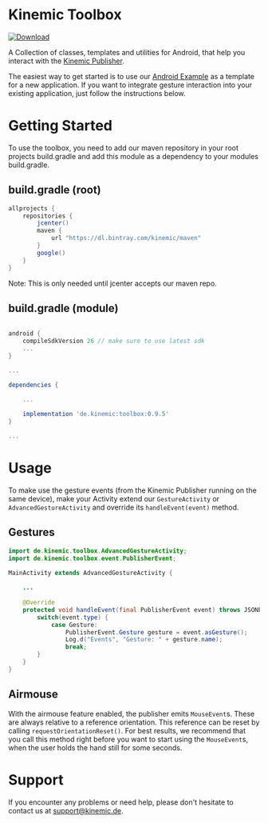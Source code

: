 # Kinemic Toolbox
[ ![Download](https://api.bintray.com/packages/kinemic/maven/toolbox/images/download.svg?version=0.9.5) ](https://bintray.com/kinemic/maven/toolbox/0.9.5/link)

A Collection of classes, templates and utilities for Android, that help you interact with the [Kinemic Publisher](https://kinemic.de/evalpackage.html).

The easiest way to get started is to use our [Android Example](https://github.com/kinemic/kinemic-example-android) as a template for a new application.
If you want to integrate gesture interaction into your existing application, just follow the instructions below.

# Getting Started
To use the toolbox, you need to add our maven repository in your root projects build.gradle
and add this module as a dependency to your modules build.gradle.
## build.gradle (root)
```groovy
allprojects {
    repositories {
        jcenter()
        maven {
            url "https://dl.bintray.com/kinemic/maven"
        }
        google()
    }
}
```

Note: This is only needed until jcenter accepts our maven repo.

## build.gradle (module)
```groovy

android {
    compileSdkVersion 26 // make sure to use latest sdk
    ...
}

...

dependencies {

    ...
    
    implementation 'de.kinemic:toolbox:0.9.5'
}

...

```

# Usage

To make use the gesture events (from the Kinemic Publisher running on the same device),
make your Activity extend our `GestureActivity` or `AdvancedGestureActivity` and override 
its `handleEvent(event)` method.

## Gestures
```java
import de.kinemic.toolbox.AdvancedGestureActivity;
import de.kinemic.toolbox.event.PublisherEvent;

MainActivity extends AdvancedGestureActivity {
    
    ...
    
    @Override
    protected void handleEvent(final PublisherEvent event) throws JSONException {
        switch(event.type) {
            case Gesture:
                PublisherEvent.Gesture gesture = event.asGesture();
                Log.d("Events", "Gesture: " + gesture.name);
                break;
        }
    }
}
```

## Airmouse

With the airmouse feature enabled, the publisher emits `MouseEvent`s.
These are always relative to a reference orientation.
This reference can be reset by calling `requestOrientationReset()`.
For best results, we recommend that you call this method right before you 
want to start using the `MouseEvent`s, when the user holds the hand still for some seconds.

# Support

If you encounter any problems or need help, please don't hesitate to contact us
at [support@kinemic.de](mailto:support@kinemic.de).
